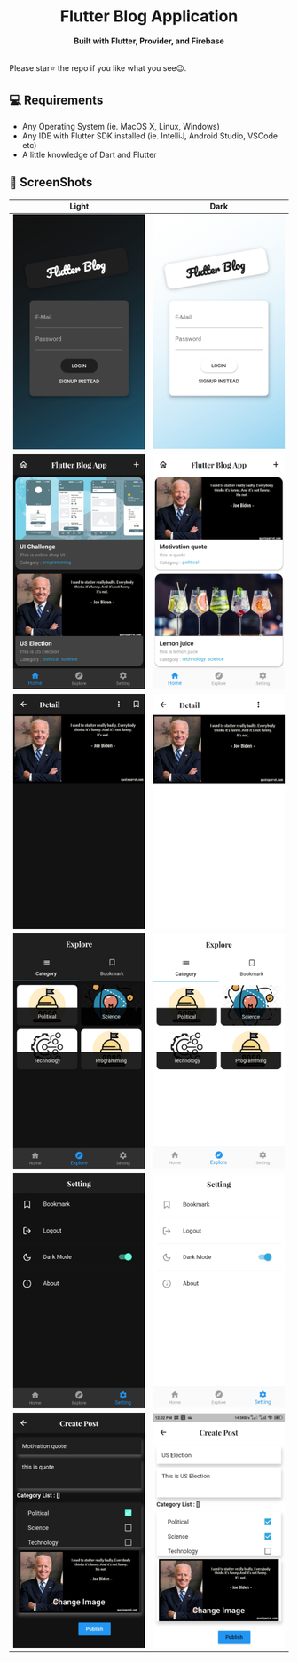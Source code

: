 <h1 align="center">Flutter Blog Application</h1>
<div align="center">
  <strong>Built with Flutter, Provider, and Firebase</strong>
</div>

<br> Please star⭐ the repo if you like what you see😉.

## 💻 Requirements

- Any Operating System (ie. MacOS X, Linux, Windows)
- Any IDE with Flutter SDK installed (ie. IntelliJ, Android Studio, VSCode etc)
- A little knowledge of Dart and Flutter


## 📸 ScreenShots

<!-- <img src="ss/mockup.png"/> -->

| Light                             | Dark                              |
| --------------------------------- | --------------------------------- |
| <img src="ss/1.jpg" width="400">  | <img src="ss/2.jpg" width="400">  |
| <img src="ss/3.jpg" width="400">  | <img src="ss/4.jpg" width="400">  |
| <img src="ss/5.jpg" width="400">  | <img src="ss/6.jpg" width="400">  |
| <img src="ss/7.jpg" width="400">  | <img src="ss/8.jpg" width="400">  |
| <img src="ss/9.jpg" width="400">  | <img src="ss/10.jpg" width="400"> |
| <img src="ss/11.jpg" width="400"> | <img src="ss/12.jpg" width="400"> |



